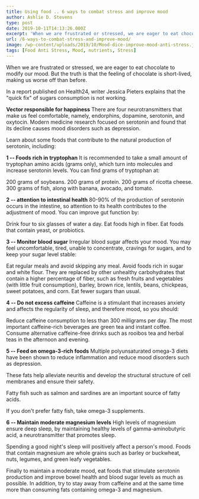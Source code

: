 ```yaml
---
title: Using food .. 6 ways to combat stress and improve mood
author: Ashlie D. Stevens
type: post
date: 2019-10-11T14:13:26.000Z
excerpt: 'When we are frustrated or stressed, we are eager to eat chocolate to modify our mood. But the truth is that the feeling of chocolate is short-lived, making us worse off than before.'
url: /6-ways-to-combat-stress-and-improve-mood/
image: /wp-content/uploads/2019/10/Mood-dice-improve-mood-anti-stress.jpg
tags: [Food Anti Stress, Mood, nutrients, Stress]
---
```


When we are frustrated or stressed, we are eager to eat chocolate to modify our mood. But the truth is that the feeling of chocolate is short-lived, making us worse off than before.

In a report published on Health24, writer Jessica Pieters explains that the "quick fix" of sugars consumption is not working.

**Vector responsible for happiness** There are four neurotransmitters that make us feel comfortable, namely, endorphins, dopamine, serotonin, and oxytocin. Modern medicine research focused on serotonin and found that its decline causes mood disorders such as depression.

Learn about some foods that contribute to the natural production of serotonin, including:

**1 -- Foods rich in tryptophan** It is recommended to take a small amount of tryptophan amino acids (grams only), which turn into molecules and increase serotonin levels. You can find grams of tryptophan at:

200 grams of soybeans. 200 grams of protein. 200 grams of ricotta cheese. 300 grams of fish, along with banana, avocado, and tomato.

**2 -- attention to intestinal health** 80-90% of the production of serotonin occurs in the intestine, so attention to its health contributes to the adjustment of mood. You can improve gut function by:

Drink four to six glasses of water a day. Eat foods high in fiber. Eat foods that contain yeast, or probiotics.

**3 -- Monitor blood sugar** Irregular blood sugar affects your mood. You may feel uncomfortable, tired, unable to concentrate, cravings for sugars, and to keep your sugar level stable:

Eat regular meals and avoid skipping any meal. Avoid foods rich in sugar and white flour. They are replaced by other unhealthy carbohydrates that contain a higher percentage of fiber, such as fresh fruits and vegetables (with little fruit consumption), barley, brown rice, lentils, beans, chickpeas, sweet potatoes, and corn. Eat fewer sugars than usual.

**4 -- Do not excess caffeine** Caffeine is a stimulant that increases anxiety and affects the regularity of sleep, and therefore mood, so you should:

Reduce caffeine consumption to less than 300 milligrams per day. The most important caffeine-rich beverages are green tea and instant coffee. Consume alternative caffeine-free drinks such as rooibos tea and herbal teas in the afternoon and evening.

**5 -- Feed on omega-3-rich foods** Multiple polyunsaturated omega-3 diets have been shown to reduce inflammation and reduce mood disorders such as depression.

These fats help alleviate neuritis and develop the structural structure of cell membranes and ensure their safety.

Fatty fish such as salmon and sardines are an important source of fatty acids.

If you don't prefer fatty fish, take omega-3 supplements.

**6 -- Maintain moderate magnesium levels** High levels of magnesium ensure deep sleep, by maintaining healthy levels of gamma-aminobutyric acid, a neurotransmitter that promotes sleep.

Spending a good night's sleep will positively affect a person's mood. Foods that contain magnesium are whole grains such as barley or buckwheat, nuts, legumes, and green leafy vegetables.

Finally to maintain a moderate mood, eat foods that stimulate serotonin production and improve bowel health and blood sugar levels as much as possible. In addition, try to stay away from caffeine and at the same time more than consuming fats containing omega-3 and magnesium.
